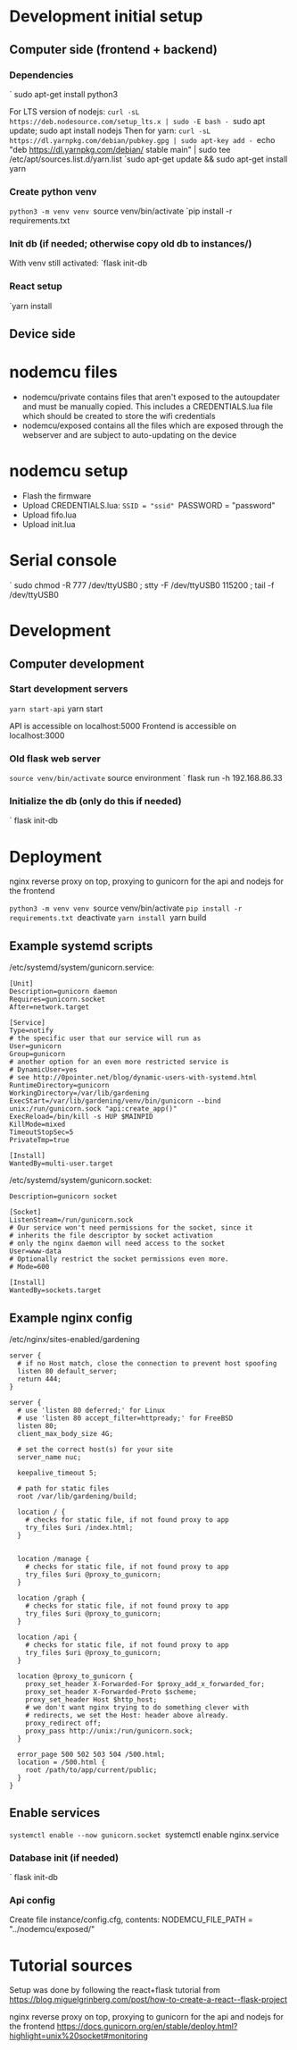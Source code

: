 # Development initial setup

## Computer side (frontend + backend)

### Dependencies
` sudo apt-get install python3

For LTS version of nodejs:
`curl -sL https://deb.nodesource.com/setup_lts.x | sudo -E bash -
`sudo apt update; sudo apt install nodejs
Then for yarn:
`curl -sL https://dl.yarnpkg.com/debian/pubkey.gpg | sudo apt-key add -
`echo "deb https://dl.yarnpkg.com/debian/ stable main" | sudo tee /etc/apt/sources.list.d/yarn.list
`sudo apt-get update && sudo apt-get install yarn


### Create python venv
`python3 -m venv venv
`source venv/bin/activate
`pip install -r requirements.txt

### Init db (if needed; otherwise copy old db to instances/)
With venv still activated:
`flask init-db

### React setup
`yarn install


## Device side
# nodemcu files
- nodemcu/private contains files that aren't exposed to the autoupdater and must be manually copied.
This includes a CREDENTIALS.lua file which should be created to store the wifi credentials
- nodemcu/exposed contains all the files which are exposed through the webserver and are subject to auto-updating on the device

# nodemcu setup
- Flash the firmware
- Upload CREDENTIALS.lua:
	`SSID = "ssid"
	`PASSWORD = "password"
- Upload fifo.lua
- Upload init.lua


# Serial console
` sudo chmod -R 777 /dev/ttyUSB0 ; stty -F /dev/ttyUSB0 115200 ; tail -f /dev/ttyUSB0



# Development

## Computer development 
### Start development servers
` yarn start-api
` yarn start

API is accessible on localhost:5000
Frontend is accessible on localhost:3000

### Old flask web server
` source venv/bin/activate
` source environment
` flask run -h 192.168.86.33

### Initialize the db (only do this if needed)
` flask init-db



# Deployment

nginx reverse proxy on top, proxying to gunicorn for the api and nodejs for the frontend

`python3 -m venv venv
`source venv/bin/activate
`pip install -r requirements.txt
`deactivate
`yarn install
`yarn build

## Example systemd scripts
/etc/systemd/system/gunicorn.service:
```
[Unit]
Description=gunicorn daemon
Requires=gunicorn.socket
After=network.target

[Service]
Type=notify
# the specific user that our service will run as
User=gunicorn
Group=gunicorn
# another option for an even more restricted service is
# DynamicUser=yes
# see http://0pointer.net/blog/dynamic-users-with-systemd.html
RuntimeDirectory=gunicorn
WorkingDirectory=/var/lib/gardening
ExecStart=/var/lib/gardening/venv/bin/gunicorn --bind unix:/run/gunicorn.sock "api:create_app()"
ExecReload=/bin/kill -s HUP $MAINPID
KillMode=mixed
TimeoutStopSec=5
PrivateTmp=true

[Install]
WantedBy=multi-user.target
```


/etc/systemd/system/gunicorn.socket:
```
Description=gunicorn socket

[Socket]
ListenStream=/run/gunicorn.sock
# Our service won't need permissions for the socket, since it
# inherits the file descriptor by socket activation
# only the nginx daemon will need access to the socket
User=www-data
# Optionally restrict the socket permissions even more.
# Mode=600

[Install]
WantedBy=sockets.target
```

## Example nginx config
/etc/nginx/sites-enabled/gardening
```
server { 
  # if no Host match, close the connection to prevent host spoofing
  listen 80 default_server;
  return 444;
}

server { 
  # use 'listen 80 deferred;' for Linux
  # use 'listen 80 accept_filter=httpready;' for FreeBSD
  listen 80;
  client_max_body_size 4G;

  # set the correct host(s) for your site
  server_name nuc;

  keepalive_timeout 5;

  # path for static files
  root /var/lib/gardening/build;

  location / { 
    # checks for static file, if not found proxy to app
    try_files $uri /index.html;
  } 


  location /manage { 
    # checks for static file, if not found proxy to app
    try_files $uri @proxy_to_gunicorn;
  } 

  location /graph { 
    # checks for static file, if not found proxy to app
    try_files $uri @proxy_to_gunicorn;
  } 

  location /api { 
    # checks for static file, if not found proxy to app
    try_files $uri @proxy_to_gunicorn;
  } 

  location @proxy_to_gunicorn { 
    proxy_set_header X-Forwarded-For $proxy_add_x_forwarded_for;
    proxy_set_header X-Forwarded-Proto $scheme;
    proxy_set_header Host $http_host;
    # we don't want nginx trying to do something clever with
    # redirects, we set the Host: header above already.
    proxy_redirect off;
    proxy_pass http://unix:/run/gunicorn.sock;
  } 

  error_page 500 502 503 504 /500.html;
  location = /500.html { 
    root /path/to/app/current/public;
  } 
}

```

## Enable services
`systemctl enable --now gunicorn.socket
`systemctl enable nginx.service

### Database init (if needed)
` flask init-db

### Api config
Create file instance/config.cfg, contents:
NODEMCU_FILE_PATH = "../nodemcu/exposed/"

# Tutorial sources
Setup was done by following the react+flask tutorial from
https://blog.miguelgrinberg.com/post/how-to-create-a-react--flask-project

nginx reverse proxy on top, proxying to gunicorn for the api and nodejs for the frontend
https://docs.gunicorn.org/en/stable/deploy.html?highlight=unix%20socket#monitoring

